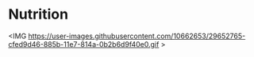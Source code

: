 # Nutrition


<IMG https://user-images.githubusercontent.com/10662653/29652765-cfed9d46-885b-11e7-814a-0b2b6d9f40e0.gif >
